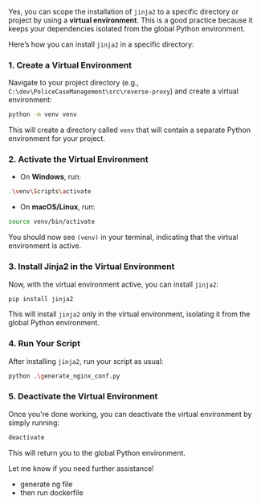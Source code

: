 Yes, you can scope the installation of `jinja2` to a specific directory or project by using a **virtual environment**. This is a good practice because it keeps your dependencies isolated from the global Python environment.

Here’s how you can install `jinja2` in a specific directory:

### **1. Create a Virtual Environment**

Navigate to your project directory (e.g., `C:\dev\PoliceCaseManagement\src\reverse-proxy`) and create a virtual environment:

```bash
python -m venv venv
```

This will create a directory called `venv` that will contain a separate Python environment for your project.

### **2. Activate the Virtual Environment**

* On **Windows**, run:

```bash
.\venv\Scripts\activate
```

* On **macOS/Linux**, run:

```bash
source venv/bin/activate
```

You should now see `(venv)` in your terminal, indicating that the virtual environment is active.

### **3. Install Jinja2 in the Virtual Environment**

Now, with the virtual environment active, you can install `jinja2`:

```bash
pip install jinja2
```

This will install `jinja2` only in the virtual environment, isolating it from the global Python environment.

### **4. Run Your Script**

After installing `jinja2`, run your script as usual:

```bash
python .\generate_nginx_conf.py
```

### **5. Deactivate the Virtual Environment**

Once you're done working, you can deactivate the virtual environment by simply running:

```bash
deactivate
```

This will return you to the global Python environment.

Let me know if you need further assistance!


- generate ng file
- then run dockerfile